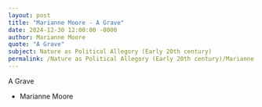 ```yaml
---
layout: post
title: "Marianne Moore - A Grave"
date: 2024-12-30 12:00:00 -0000
author: Marianne Moore
quote: "A Grave"
subject: Nature as Political Allegory (Early 20th century)
permalink: /Nature as Political Allegory (Early 20th century)/Marianne Moore/Marianne Moore - A Grave
---
```


A Grave

- Marianne Moore
